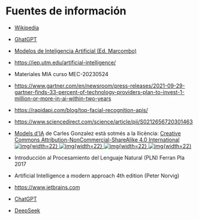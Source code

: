 # Fuentes de información

- [Wikipedia](https://es.wikipedia.org)

- [GhatGPT](https://chat.openai.com)

- [Modelos de Inteligencia Artificial (Ed. Marcombo)](https://www.marcombo.com/modelos-de-inteligencia-artificial-9788426734419/)

- https://iep.utm.edu/artificial-intelligence/

- Materiales MIA curso MEC-20230524

- https://www.gartner.com/en/newsroom/press-releases/2021-09-29-gartner-finds-33-percent-of-technology-providers-plan-to-invest-1-million-or-more-in-ai-within-two-years

- https://rapidapi.com/blog/top-facial-recognition-apis/

- https://www.sciencedirect.com/science/article/pii/S0212656720301463

- [Models d'IA](https://lawer.github.io/mia/) de Carles Gonzalez està sotmés a la llicència: [Creative Commons Attribution-NonCommercial-ShareAlike 4.0 International 
  ![img](https://mirrors.creativecommons.org/presskit/icons/cc.svg){width=22}
  ![img](https://mirrors.creativecommons.org/presskit/icons/by.svg){width=22}
  ![img](https://mirrors.creativecommons.org/presskit/icons/nc.svg){width=22}
  ![img](https://mirrors.creativecommons.org/presskit/icons/sa.svg){width=22}](https://creativecommons.org/licenses/by-nc-sa/4.0/?ref=chooser-v1)

- Introducción al Procesamiento del Lenguaje Natural (PLN) Ferran Pla 2017

- Artificial Intelligence a modern approach 4th edition (Peter Norvig)

- https://www.jetbrains.com

- [ChatGPT](https://chatgpt.com/)

- [DeepSeek](https://www.deepseek.com/)

